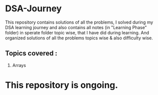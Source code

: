 # DSA-Journey
This repository contains solutions of all the problems, I solved during my DSA learning journey and also contains all notes (in "Learning Phase" folder) in sperate folder topic wise, that I have did during learning. And organized solutions of all the problems topics wise & also difficulty wise.

## Topics covered :
1. Arrays

# This repository is ongoing.
